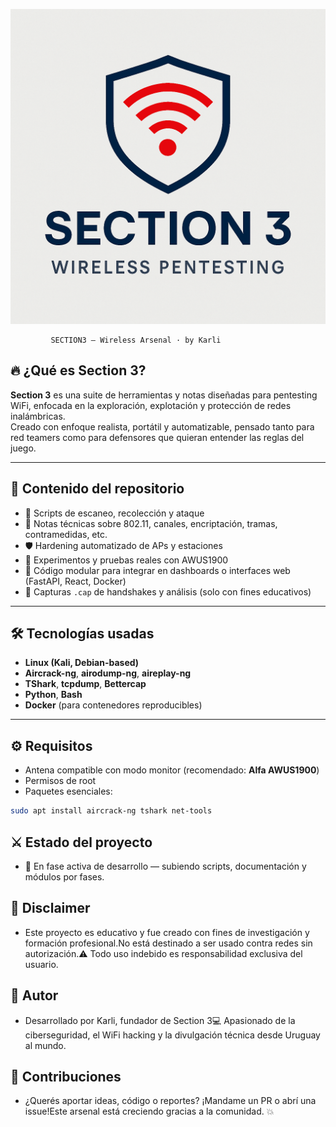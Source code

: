 ![Logo de Section3](section3_logo.png)

             
             SECTION3 — Wireless Arsenal · by Karli
             
## 🔥 ¿Qué es Section 3?

**Section 3** es una suite de herramientas y notas diseñadas para pentesting WiFi, enfocada en la exploración, explotación y protección de redes inalámbricas.  
Creado con enfoque realista, portátil y automatizable, pensado tanto para red teamers como para defensores que quieran entender las reglas del juego.

---

## 📂 Contenido del repositorio

- 🎯 Scripts de escaneo, recolección y ataque
- 🧠 Notas técnicas sobre 802.11, canales, encriptación, tramas, contramedidas, etc.
- 🛡️ Hardening automatizado de APs y estaciones
- 🧪 Experimentos y pruebas reales con AWUS1900
- 🧱 Código modular para integrar en dashboards o interfaces web (FastAPI, React, Docker)
- 📁 Capturas `.cap` de handshakes y análisis (solo con fines educativos)

---

## 🛠️ Tecnologías usadas

- **Linux (Kali, Debian-based)**
- **Aircrack-ng**, **airodump-ng**, **aireplay-ng**
- **TShark**, **tcpdump**, **Bettercap**
- **Python**, **Bash**
- **Docker** (para contenedores reproducibles)

---

## ⚙️ Requisitos

- Antena compatible con modo monitor (recomendado: **Alfa AWUS1900**)
- Permisos de root
- Paquetes esenciales:
  
```bash
sudo apt install aircrack-ng tshark net-tools
```
## ⚔️ Estado del proyecto

- 🧪 En fase activa de desarrollo — subiendo scripts, documentación y módulos por fases.

## 📜 Disclaimer

- Este proyecto es educativo y fue creado con fines de investigación y formación profesional.No está destinado a ser usado contra redes sin autorización.⚠️ Todo uso indebido es responsabilidad exclusiva del usuario.

## 🧠 Autor

- Desarrollado por Karli, fundador de Section 3💻 Apasionado de la ciberseguridad, el WiFi hacking y la divulgación técnica desde Uruguay al mundo.

## 🧰 Contribuciones

- ¿Querés aportar ideas, código o reportes? ¡Mandame un PR o abrí una issue!Este arsenal está creciendo gracias a la comunidad. 💥
